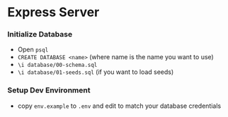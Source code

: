 # Express Server

###  Initialize Database
- Open `psql`
- `CREATE DATABASE <name>` (where name is the name you want to use)
- `\i database/00-schema.sql`
- `\i database/01-seeds.sql` (if you want to load seeds)

###  Setup Dev Environment
- copy `env.example` to `.env` and edit to match your database credentials
